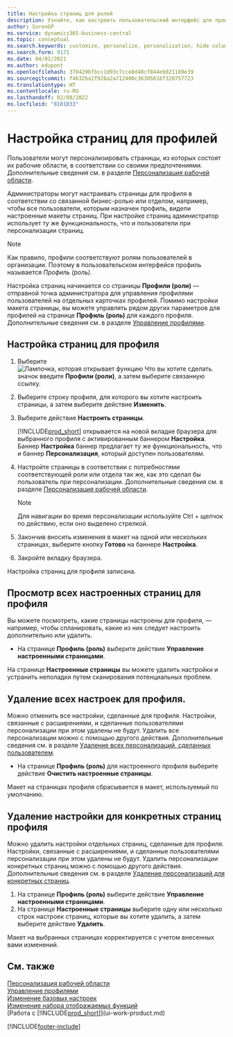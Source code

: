 ```yaml
---
title: Настройка страниц для ролей
description: Узнайте, как настроить пользовательский интерфейс для профиля (роли), чтобы все пользователи, которым назначена эта роль, видели настроенную рабочую область.
author: SorenGP
ms.service: dynamics365-business-central
ms.topic: conceptual
ms.search.keywords: customize, personalize, personalization, hide columns, remove fields, move fields
ms.search.form: 9171
ms.date: 04/01/2021
ms.author: edupont
ms.openlocfilehash: 370429bfbcc1d93c7cce8d40cf844eb021109e39
ms.sourcegitcommit: f4b32ba1f926a2a712400c36305616f320757723
ms.translationtype: HT
ms.contentlocale: ru-RU
ms.lasthandoff: 02/08/2022
ms.locfileid: "8101033"
---
```

# <a name="customize-pages-for-profiles"></a>Настройка страниц для профилей
Пользователи могут персонализировать страницы, из которых состоят их рабочие области, в соответствии со своими предпочтениями. Дополнительные сведения см. в разделе [Персонализация рабочей области](ui-personalization-user.md).

Администраторы могут настраивать страницы для профиля в соответствии со связанной бизнес-ролью или отделом, например, чтобы все пользователи, которым назначен профиль, видели настроенные макеты страниц. При настройке страниц администратор использует ту же функциональность, что и пользователи при персонализации страниц.

> [!NOTE]
> Как правило, профили соответствуют ролям пользователей в организации. Поэтому в пользовательском интерфейсе профиль называется *Профиль (роль)*.

Настройка страниц начинается со страницы **Профили (роли)** — отправной точка администратора для управления профилями пользователей на отдельных карточках профилей. Помимо настройки макета страницы, вы можете управлять рядом других параметров для профилей на странице **Профиль (роль)** для каждого профиля. Дополнительные сведения см. в разделе [Управление профилями](admin-users-profiles-roles.md).

## <a name="to-customize-pages-for-a-profile"></a>Настройка страниц для профиля
1. Выберите ![Лампочка, которая открывает функцию Что вы хотите сделать.](media/ui-search/search_small.png "Что вы хотите сделать") значок введите **Профили (роли)**, а затем выберите связанную ссылку.
2. Выберите строку профиля, для которого вы хотите настроить страницы, а затем выберите действие **Изменить**.
3. Выберите действие **Настроить страницы**.

    [!INCLUDE[prod_short](includes/prod_short.md)] открывается на новой вкладке браузера для выбранного профиля с активированным баннером **Настройка**. Баннер **Настройка** баннер предлагает ту же функциональность, что и баннер **Персонализация**, который доступен пользователям.

4. Настройте страницы в соответствии с потребностями соответствующей роли или отдела так же, как это сделал бы пользователь при персонализации. Дополнительные сведения см. в разделе [Персонализация рабочей области](ui-personalization-user.md).

    > [!NOTE]
    > Для навигации во время персонализации используйте Ctrl + щелчок по действию, если оно выделено стрелкой.

5. Закончив вносить изменения в макет на одной или нескольких страницах, выберите кнопку **Готово** на баннере **Настройка**.
6. Закройте вкладку браузера.

Настройка страниц для профиля записана.

## <a name="to-view-all-customized-pages-for-a-profile"></a>Просмотр всех настроенных страниц для профиля

Вы можете посмотреть, какие страницы настроены для профиля, — например, чтобы спланировать, какие из них следует настроить дополнительно или удалить.

- На странице **Профиль (роль)** выберите действие **Управление настроенными страницами**.

На странице **Настроенные страницы** вы можете удалить настройки и устранить неполадки путем сканирования потенциальных проблем.  

## <a name="to-delete-all-customizations-for-a-profile"></a>Удаление всех настроек для профиля.
Можно отменить все настройки, сделанные для профиля. Настройки, связанные с расширениями, и сделанные пользователями персонализации при этом удалены не будут. Удалить все персонализации можно с помощью другого действия. Дополнительные сведения см. в разделе [Удаление всех персонализаций, сделанных пользователем](admin-users-profiles-roles.md#to-delete-all-personalizations-made-by-a-user).

- На странице **Профиль (роль)** для настроенного профиля выберите действие **Очистить настроенные страницы**.

Макет на страницах профиля сбрасывается в макет, используемый по умолчанию.  

## <a name="to-delete-customization-for-specific-pages-for-a-profile"></a>Удаление настройки для конкретных страниц профиля
Можно удалить настройки отдельных страниц, сделанные для профиля. Настройки, связанные с расширениями, и сделанные пользователями персонализации при этом удалены не будут. Удалить персонализации конкретных страниц можно с помощью другого действия. Дополнительные сведения см. в разделе [Удаление персонализаций для конкретных страниц](admin-users-profiles-roles.md#to-delete-personalizations-for-specific-pages).

1. На странице **Профиль (роль)** выберите действие **Управление настроенными страницами**.
2. На странице **Настроенные страницы** выберите одну или несколько строк настроек страниц, которые вы хотите удалить, а затем выберите действие **Удалить**.

Макет на выбранных страницах корректируется с учетом внесенных вами изменений.

## <a name="see-also"></a>См. также

[Персонализация рабочей области](ui-personalization-user.md)  
[Управление профилями](admin-users-profiles-roles.md)  
[Изменение базовых настроек](ui-change-basic-settings.md)  
[Изменение набора отображаемых функций](ui-experiences.md)  
[Работа с [!INCLUDE[prod_short](includes/prod_short.md)]](ui-work-product.md)  


[!INCLUDE[footer-include](includes/footer-banner.md)]